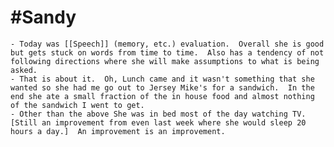 # #Sandy
	- Today was [[Speech]] (memory, etc.) evaluation.  Overall she is good but gets stuck on words from time to time.  Also has a tendency of not following directions where she will make assumptions to what is being asked.
	- That is about it.  Oh, Lunch came and it wasn't something that she wanted so she had me go out to Jersey Mike's for a sandwich.  In the end she ate a small fraction of the in house food and almost nothing of the sandwich I went to get.
	- Other than the above She was in bed most of the day watching TV.  [Still an improvement from even last week where she would sleep 20 hours a day.]  An improvement is an improvement.